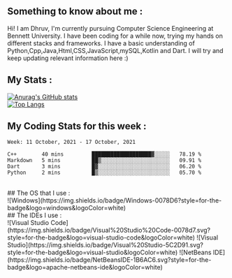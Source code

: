## Something to know about me : <br>
Hi! I am Dhruv, I'm currently pursuing Computer Science Engineering at Bennett University. I have been coding for a while now, trying my hands on different stacks and frameworks.
I have a basic understanding of Python,Cpp,Java,Html,CSS,JavaScript,mySQL,Kotlin and Dart. I will try and keep updating relevant information here :)
<br>

## My Stats : <br>
[![Anurag's GitHub stats](https://github-readme-stats.vercel.app/api?username=DhruvLawaniya&show_icons=true&theme=tokyonight&hide=prs,issues)](https://github.com/anuraghazra/github-readme-stats)<br>
[![Top Langs](https://github-readme-stats.vercel.app/api/top-langs/?username=DhruvLawaniya&theme=tokyonight)](https://github.com/anuraghazra/github-readme-stats)
## My Coding Stats for this week : <br>
<!--START_SECTION:waka-->
```text
Week: 11 October, 2021 - 17 October, 2021

C++        40 mins         ███████████████████▓░░░░░   78.19 % 
Markdown   5 mins          ██▒░░░░░░░░░░░░░░░░░░░░░░   09.91 % 
Dart       3 mins          █▓░░░░░░░░░░░░░░░░░░░░░░░   06.20 % 
Python     2 mins          █▒░░░░░░░░░░░░░░░░░░░░░░░   05.70 % 
```
<!--END_SECTION:waka-->
<br>
## The OS that I use :<br>
![Windows](https://img.shields.io/badge/Windows-0078D6?style=for-the-badge&logo=windows&logoColor=white)<br>
## The IDEs I use : <br>
![Visual Studio Code](https://img.shields.io/badge/Visual%20Studio%20Code-0078d7.svg?style=for-the-badge&logo=visual-studio-code&logoColor=white) ![Visual Studio](https://img.shields.io/badge/Visual%20Studio-5C2D91.svg?style=for-the-badge&logo=visual-studio&logoColor=white) ![NetBeans IDE](https://img.shields.io/badge/NetBeansIDE-1B6AC6.svg?style=for-the-badge&logo=apache-netbeans-ide&logoColor=white) <br>
